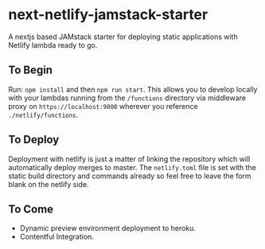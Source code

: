 # next-netlify-jamstack-starter

A nextjs based JAMstack starter for deploying static applications with Netlify lambda ready to go.

## To Begin

Run: `npm install` and then `npm run start`. This allows you to develop locally with your lambdas running from the `/functions` directory via middleware proxy on `https://localhost:9000` wherever you reference `./netlify/functions`.

## To Deploy

Deployment with netlify is just a matter of linking the repository which will automatically deploy merges to master. The `netlify.toml` file is set with the static build directory and commands already so feel free to leave the form blank on the netlify side.

## To Come

* Dynamic preview environment deployment to heroku.
* Contentful Integration.
